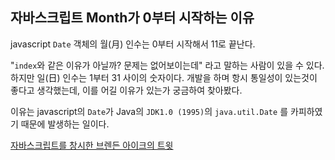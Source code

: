 ## 자바스크립트 Month가 0부터 시작하는 이유

javascript `Date` 객체의 월(月) 인수는 0부터 시작해서 11로 끝난다.

"`index`와 같은 이유가 아닐까? 문제는 없어보이는데" 라고 말하는 사람이 있을 수 있다. 하지만 일(日) 인수는 1부터 31 사이의 숫자이다.
개발을 하며 항시 통일성이 있는것이 좋다고 생각했는데, 이를 어길 이유가 있는가 궁금하여 찾아봤다.

이유는 javascript의 `Date`가 Java의 `JDK1.0 (1995)`의 `java.util.Date` 를 카피하였기 때문에 발생하는 일이다.

[자바스크립트를 창시한 브렌든 아이크의 트윗](https://twitter.com/BrendanEich/status/481939099138654209)
